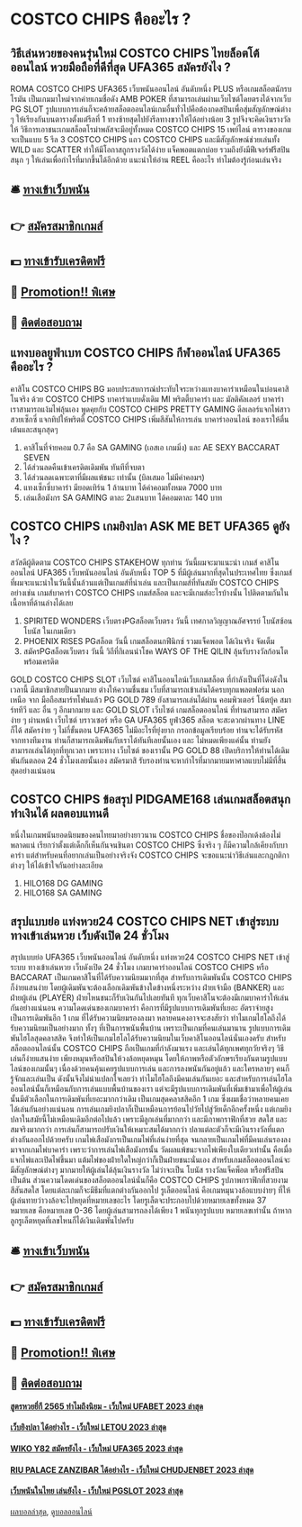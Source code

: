 # COSTCO CHIPS คืออะไร ?
## วิธีเล่นหวยของคนรุ่นใหม่ COSTCO CHIPS ไทยล็อตโต้ออนไลน์ หวยมือถือที่ดีที่สุด UFA365 สมัครยังไง ?
ROMA COSTCO CHIPS UFA365 เว็บพนันออนไลน์ อันดับหนึ่ง PLUS หรือเกมสล็อตนักรบโรมัน เป็นเกมมาใหม่จากค่ายเกมชื่อดัง AMB POKER ที่สามารถเล่นผ่านเว็บไซต์โดยตรงได้จากเว็บ PG SLOT รูปแบบการเล่นก็จะคล้ายสล็อตออนไลน์เกมอื่นทั่วไปคือต้องกดสปินเพื่อสุ่มสัญลักษณ์ต่าง ๆ ให้เรียงกันบนตารางตั้งแต่รีลที่ 1 ทางซ้ายสุดไปยังรีลทางขวาให้ได้อย่างน้อย 3 รูปจึงจะคิดเงินรางวัลให้ วิธีการเอาชนะเกมสล็อตโรม่าพลัสจะมีอยู่ทั้งหมด COSTCO CHIPS 15 เพย์ไลน์ ตารางของเกมจะเป็นแบบ 5 รีล 3 COSTCO CHIPS แถว COSTCO CHIPS และมีสัญลักษณ์ช่วยเล่นทั้ง WILD และ SCATTER ทำให้มีโอกาสถูกรางวัลได้ง่าย แจ็คพอตแตกบ่อย รวมถึงยังมีฟีเจอร์ฟรีสปินสนุก ๆ ให้เล่นเพื่อกำไรที่มากขึ้นได้อีกด้วย
แนะนำให้อ่าน REEL คืออะไร ทำไมต้องรู้ก่อนเล่นจริง

## 🛎 [ทางเข้าเว็บพนัน](https://bit.ly/3SdLNi2)
## 👉 [สมัครสมาชิกเกมส์](https://bit.ly/3SdLNi2)
## 💵 [ทางเข้ารับเครดิตฟรี](https://bit.ly/3dyRKHj)
## 👑 [Promotion!! พิเศษ](https://bit.ly/3dyRKHj)
## 📱 [ติดต่อสอบถาม](https://bit.ly/3dyRKHj)

## แทงบอลยูฟ่าเบท COSTCO CHIPS กีฬาออนไลน์ UFA365 คืออะไร ?
คาสิโน COSTCO CHIPS BG มอบประสบการณ์ประทับใจระหว่างแทงบาคาร่าเหมือนในบ่อนคาสิโนจริง ด้วย COSTCO CHIPS บาคาร่าแบบดั่งเดิม MI พริตตี้บาคาร่า และ มัลติคัลเลอร์ บาคาร่า เราสามารถแง้มไพ่ลุ้นเอง พูดคุยกับ COSTCO CHIPS PRETTY GAMING ดีลเลอร์แจกไพ่สาวสวยเซ็กซี่ แจกทิปให้พริตตี้ COSTCO CHIPS เพิ่มสีสันให้การเล่น บาคาร่าออนไลน์ ของเราให้ตื่นเต้นและสนุกสุดๆ
1. คาสิโนที่จ่ายคอม 0.7 คือ SA GAMING (เอสเอ เกมมิ่ง) และ AE SEXY BACCARAT SEVEN
2. ได้ส่วนลดคืนเข้าเครดิตเดิมพัน ทันทีที่จบตา
3. ได้ส่วนลดเฉพาะตาที่มีผลแพ้ชนะ เท่านั้น (บิลเสมอ ไม่มีค่าคอมฯ)
4. แทงเซ็กซี่บาคาร่า มียอดเทิร์น 1 ล้านบาท ได้ค่าคอมทั้งหมด 7000 บาท
5. เล่นเสือมังกร SA GAMING ตาละ 2แสนบาท ได้คอมตาละ 140 บาท

## COSTCO CHIPS เกมยิงปลา ASK ME BET UFA365 ดูยังไง ?
สวัสดีผู้ติดตาม COSTCO CHIPS STAKEHOW ทุกท่าน วันนี้ผมจะมาแนะนำ เกมส์ คาสิโนออนไลน์ UFA365 เว็บพนันออนไลน์ อันดับหนึ่ง TOP 5 ที่มีผู้เล่นมากที่สุดในประเทศไทย ซึ่งเกมส์ที่ผมจะแนะนำในวันนี้นั้นล้วนแต่เป็นเกมส์ที่น่าเล่น และเป็นเกมส์ที่ทันสมัย COSTCO CHIPS อย่างเช่น เกมส์บาคาร่า COSTCO CHIPS เกมส์สล็อต และจะมีเกมส์อะไรบ้างนั้น ไปติดตามกันในเนื้อหาที่ด้านล่างได้เลย
1. SPIRITED WONDERS เว็บตรงPGสล็อตเว็บตรง วันนี้ เทศกาลวิญญาณอัศจรรย์ โบนัสซ้อนโบนัส ในเกมเดียว
2. PHOENIX RISES PGสล็อต วันนี้ เกมสล็อตนกฟีนิกซ์ รวมแจ็คพอต ได้เงินจริง จัดเต็ม
3. สมัครPGสล็อตเว็บตรง วันนี้ วิถีที่กิเลนนำโชค WAYS OF THE QILIN ลุ้นรับรางวัลก้อนโต พร้อมเครดิต

GOLD COSTCO CHIPS SLOT เว็บไซต์ คาสิโนออนไลน์เว็บเกมสล็อต ที่กำลังเป็นที่โด่งดังในเวลานี้ มีสมาชิกสายปั่นมากมาย ต่างให้ความชื่นชม เว็บที่สามารถเข้าเล่นได้ครบทุกแพลตฟอร์ม นอกเหนือ จาก มือถือสมาร์ทโฟนแล้ว PG GOLD 789 ยังสามารถเล่นได้ผ่าน คอมพิวเตอร์ โน้ตบุ้ค สมาร์ททีวี และ อื่น ๆ อีกมากมาย และ GOLD SLOT เว็บไซต์ เกมสล็อตออนไลน์ ที่ท่านสามารถ สมัครง่าย ๆ ผ่านหน้า เว็บไซต์ บราวเซอร์ หรือ GA UFA365 ยูฟ่า365 สล็อต จะสะดวกผ่านทาง LINE ก็ได้ สมัครง่าย ๆ ไม่กี่ขั้นตอน UFA365 ไม่มีอะไรที่ยุ่งยาก กรอกข้อมูลเรียบร้อย ท่านจะได้รับรหัสจากทางทีมงาน ท่านก็สามารถเดิมพันกับเราได้ทันทีเลยนั้นเอง และ ไม่หมดเพียงแค่นั้น ท่านยัง สามารถเล่นได้ทุกที่ทุกเวลา เพราะทาง เว็บไซต์ ของเรานั้น PG GOLD 88 เปิดบริการให้ท่านได้เดิมพันกันตลอด 24 ชั่วโมงเลยนั้นเอง สมัครมาสิ รับรองท่านจะหากำไรที่มากมายมหาศาลแบบไม่มีที่สิ้นสุดอย่างแน่นอน

## COSTCO CHIPS ข้อสรุป PIDGAME168 เล่นเกมสล็อตสนุก ทำเงินได้ ผลตอบแทนดี
หนึ่งในเกมพนันยอดนิยมของคนไทยมาอย่างยาวนาน COSTCO CHIPS ชื่อของป๊อกเด้งต้องไม่พลาดแน่ เรียกว่าตั้งแต่เด็กก็เห็นกันจนชินตา COSTCO CHIPS ซึ่งจริง ๆ ก็มีความใกล้เคียงกับบาคาร่า แต่สำหรับคนที่อยากเล่นเป็นอย่างจริงจัง COSTCO CHIPS จะขอแนะนำวิธีเล่นและกฎกติกาต่างๆ ให้ได้เข้าใจกันอย่างละเอียด
1. HILO168 DG GAMING
2. HILO168 SA GAMING

## สรุปแบบย่อ แท่งหวย24 COSTCO CHIPS NET เข้าสู่ระบบ ทางเข้าเล่นหวย เว็บดังเปิด 24 ชั่วโมง
สรุปแบบย่อ UFA365 เว็บพนันออนไลน์ อันดับหนึ่ง แท่งหวย24 COSTCO CHIPS NET เข้าสู่ระบบ ทางเข้าเล่นหวย เว็บดังเปิด 24 ชั่วโมง เกมบาคาร่าออนไลน์ COSTCO CHIPS หรือ BACCARAT เป็นเกมคาสิโนที่ได้รับความนิยมมากที่สุด สำหรับการเดิมพันนั้น COSTCO CHIPS ก็ง่ายแสนง่าย โดยผู้เดิมพันจะต้องเลือกเดิมพันข้างใดข้างหนึ่งระหว่าง ฝ่ายเจ้ามือ (BANKER) และฝ่ายผู้เล่น (PLAYER) ฝ่ายไหนชนะก็รับเงินกันไปเลยทันที ทุกเว็บคาสิโนจะต้องมีเกมบาคาร่าให้เล่นกันอย่างแน่นอน ความโดดเด่นของเกมบาคาร่า คือการที่มีรูปแบบการเดิมพันที่เยอะ อัตราจ่ายสูง
เป็นการเดิมพันอีก 1 เกม ที่ได้รับความนิยมรองลงมา หลายคนคงอาจจะสงสัยว่า ทำไมเกมไฮโลถึงได้รับความนิยมเป็นอย่างมาก ทั้งๆ ที่เป็นการพนันพื้นบ้าน เพราะเป็นเกมที่คนเล่นมานาน รูปแบบการเดิมพันไฮโลสุดคลาสสิค จึงทำให้เป็นเกมไฮโลได้รับความนิยมในเว็บคาสิโนออนไลน์นั่นเองครับ
สำหรับสล็อตออนไลน์นั้น COSTCO CHIPS ถือเป็นเกมที่กำลังมาแรง และเล่นได้ทุกเพศทุกวัยจริงๆ วิธีเล่นก็ง่ายแสนง่าย เพียงหมุนหรือสปินให้วงล้อหยุดหมุน โดยให้ภาพหรือตัวอักษรเรียงกันตามรูปแบบไลน์ของเกมนั้นๆ
เนื่องด้วยคนคุ้นเคยรูปแบบการเล่น และการลงพนันกันอยู่แล้ว และใครหลายๆ คนก็รู้จักและเล่นเป็น ดังนั้นจึงไม่น่าแปลกใจเลยว่า ทำไมไฮโลถึงมีคนเล่นกันเยอะ และสำหรับการเล่นไฮโลออนไลน์นั้นก็เหมือนกับการเล่นแบบพื้นบ้านของเรา แต่จะมีรูปแบบการเดิมพันที่เพิ่มเข้ามาเพื่อให้ผู้เล่นนั้นมีตัวเลือกในการเดิมพันที่เยอะมากกว่าเดิม
เป็นเกมสุดคลาสสิคอีก 1 เกม ซึ่งผมเชื่อว่าหลายคนเคยได้เล่นกันอย่างแน่นอน การเล่นเกมยิงปลาก็เป็นเหมือนการย้อนไปวัยไปสู่วัยเด็กอีกครั้งหนึ่ง แต่เกมยิงปลาในสมัยนี้ไม่เหมือนเดิมอีกต่อไปแล้ว เพราะมีลูกเล่นที่มากกว่า และมีภาพกราฟิกที่สวย สดใส และสมจริงมากกว่า การเล่นก็สามารถปรับเงินให้เหมาะสมได้มากกว่า ปลาแต่ละตัวก็จะมีเงินรางวัลที่แตกต่างกันออกไปด้วยครับ
เกมไพ่เสือมังกรเป็นเกมไพ่ที่เล่นง่ายที่สุด จนกลายเป็นเกมไพ่ที่มีคนเล่นรองลงมาจากเกมไพ่บาคาร่า เพราะว่าการเล่นไพ่เสือมังกรนั้น วัดผลแพ้ชนะจากไพ่เพียงใบเดียวเท่านั้น คือเมื่อแจกไพ่และเปิดไพ่ขึ้นมา แต้มไพ่ของฝ่ายใดใหญ่กว่าก็เป็นฝ่ายชนะนั่นเอง
สำหรับเกมสล็อตออนไลน์จะมีสัญลักษณ์ต่างๆ มากมายให้ผู้เล่นได้ลุ้นเงินรางวัล ไม่ว่าจะเป็น โบนัส รางวัลแจ็คพ็อต หรือฟรีสปิน เป็นต้น ส่วนความโดดเด่นของสล็อตออนไลน์นั่นก็คือ COSTCO CHIPS รูปภาพกราฟิกที่สวยงาม สีสันสดใส โดยแต่ละเกมก็จะมีธีมที่แตกต่างกันออกไป
รูเล็ตออนไลน์ คือเกมหมุนวงล้อแบบง่ายๆ ที่ให้ผู้เล่นทายว่าวงล้อจะไปหยุดที่หมายเลขอะไร โดยรูเล็ตจะประกอบไปด้วยหมายเลขทั้งหมด 37 หมายเลข คือหมายเลข 0-36 โดยผู้เล่นสามารถลงได้เพียง 1 พนันทุกรูปแบบ หมายเลขเท่านั้น ถ้าหากลูกรูเล็ตหยุดที่เลขไหนก็ได้เงินเดิมพันไปครับ

## 🛎 [ทางเข้าเว็บพนัน](https://bit.ly/3SdLNi2)
## 👉 [สมัครสมาชิกเกมส์](https://bit.ly/3SdLNi2)
## 💵 [ทางเข้ารับเครดิตฟรี](https://bit.ly/3dyRKHj)
## 👑 [Promotion!! พิเศษ](https://bit.ly/3dyRKHj)
## 📱 [ติดต่อสอบถาม](https://bit.ly/3dyRKHj)

#### [สูตรหวยยี่กี 2565 ทำไมถึงนิยม - เว็บใหม่ UFABET 2023 ล่าสุด](https://atom.io/themes/สูตรหวยยี่กี%202565%20ทำไมถึงนิยม%20-%20เว็บใหม่%20ufabet%202023%20ล่าสุด)
#### [เว็บยิงปลา ได้อย่างไร - เว็บใหม่ LETOU 2023 ล่าสุด](https://atom.io/themes/เว็บยิงปลา%20ได้อย่างไร%20-%20เว็บใหม่%20letou%202023%20ล่าสุด)
#### [WIKO Y82 สมัครยังไง - เว็บใหม่ UFA365 2023 ล่าสุด](https://atom.io/themes/wiko%20y82%20สมัครยังไง%20-%20เว็บใหม่%20ufa365%202023%20ล่าสุด)
#### [RIU PALACE ZANZIBAR ได้อย่างไร - เว็บใหม่ CHUDJENBET 2023 ล่าสุด](https://atom.io/themes/riu%20palace%20zanzibar%20ได้อย่างไร%20-%20เว็บใหม่%20chudjenbet%202023%20ล่าสุด)
#### [เว็บพนันในไทย เล่นยังไง - เว็บใหม่ PGSLOT 2023 ล่าสุด](https://atom.io/themes/เว็บพนันในไทย%20เล่นยังไง%20-%20เว็บใหม่%20pgslot%202023%20ล่าสุด)

[ผลบอลล่าสุด](https://siamsport.tv "ผลบอลล่าสุด"), [ดูบอลออนไลน์](https://siamsport.tv/ดูบอลสด "ดูบอลออนไลน์")